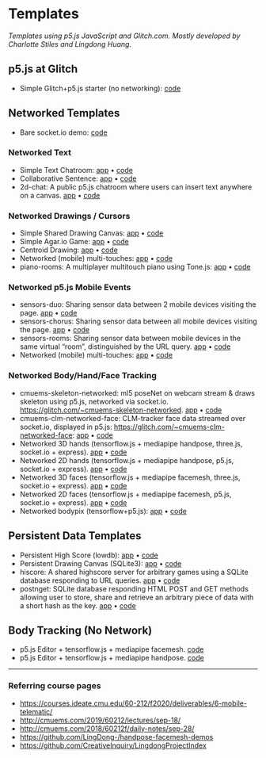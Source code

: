 # Templates

*Templates using p5.js JavaScript and Glitch.com. Mostly developed by Charlotte Stiles and Lingdong Huang.*

## p5.js at Glitch

* Simple Glitch+p5.js starter (no networking): [code](https://glitch.com/edit/#!/p5js)

## Networked Templates

* Bare socket.io demo: [code](https://glitch.com/edit/#!/cmuems-bare-socketio)

### Networked Text

* Simple Text Chatroom: [app](http://cmuems-chatroom.glitch.me/) • [code](https://glitch.com/edit/#!/cmuems-chatroom)
* Collaborative Sentence: [app](https://collaborative-sentence.glitch.me/) • [code](https://glitch.com/edit/#!/collaborative-sentence)
* 2d-chat: A public p5.js chatroom where users can insert text anywhere on a canvas. [app](https://2d-chat.glitch.me/) • [code](https://glitch.com/edit/#!/2d-chat)

### Networked Drawings / Cursors

* Simple Shared Drawing Canvas: [app](http://cmuems-drawing-game.glitch.me/) • [code](https://glitch.com/edit/#!/cmuems-drawing-game)
* Simple Agar.io Game: [app](http://cmuems-agario.glitch.me/) • [code](https://glitch.com/edit/#!/cmuems-agario)
* Centroid Drawing: [app](https://centroid-drawing-app.glitch.me/) • [code](https://glitch.com/edit/#!/centroid-drawing-app)
* Networked (mobile) multi-touches: [app](https://networked-touches.glitch.me/) • [code](https://glitch.com/edit/#!/networked-touches)
* piano-rooms: A multiplayer multitouch piano using Tone.js: [app](https://piano-rooms.glitch.me/) • [code](https://glitch.com/edit/#!/piano-rooms)

### Networked p5.js Mobile Events

* sensors-duo: Sharing sensor data between 2 mobile devices visiting the page. [app](https://sensors-duo.glitch.me/) • [code](https://glitch.com/edit/#!/sensors-duo)
* sensors-chorus: Sharing sensor data between all mobile devices visiting the page. [app](https://sensors-chorus.glitch.me/) • [code](https://glitch.com/edit/#!/sensors-chorus)
* sensors-rooms: Sharing sensor data between mobile devices in the same virtual “room”, distinguished by the URL query. [app](https://sensors-rooms.glitch.me/) • [code](https://glitch.com/edit/#!/sensors-rooms) 
* Networked (mobile) multi-touches: [app](https://networked-touches.glitch.me/) • [code](https://glitch.com/edit/#!/networked-touches)

### Networked Body/Hand/Face Tracking

* cmuems-skeleton-networked: ml5 poseNet on webcam stream & draws skeleton using p5.js, networked via socket.io.  https://glitch.com/~cmuems-skeleton-networked. [app](https://cmuems-skeleton-networked.glitch.me/) • [code](https://glitch.com/edit/#!/cmuems-skeleton-networked) 
* cmuems-clm-networked-face: CLM-tracker face data streamed over socket.io, displayed in p5.js: https://glitch.com/~cmuems-clm-networked-face: [app](https://cmuems-clm-networked-face.glitch.me/) • [code](https://glitch.com/edit/#!/cmuems-clm-networked-face)
* Networked 3D hands (tensorflow.js + mediapipe handpose, three.js, socket.io + express). [app](https://networked-hand-3js-tf174-handv1.glitch.me/) • [code](https://glitch.com/edit/#!/networked-hand-3js-tf174-handv1)
* Networked 2D hands (tensorflow.js + mediapipe handpose, p5.js, socket.io + express). [app](https://networked-hand-p5-tf174-handv1.glitch.me/) • [code](https://glitch.com/edit/#!/networked-hand-p5-tf174-handv1)
* Networked 3D faces (tensorflow.js + mediapipe facemesh, three.js, socket.io + express). [app](https://networked-facemesh-3js-tf2.glitch.me/) • [code](https://glitch.com/edit/#!/networked-facemesh-3js-tf2)
* Networked 2D faces (tensorflow.js + mediapipe facemesh, p5.js, socket.io + express). [app](https://networked-facemesh-p5-tf2.glitch.me/) • [code](https://glitch.com/edit/#!/networked-facemesh-p5-tf2)
* Networked bodypix (tensorflow+p5.js): [app](https://networked-bodypix.glitch.me/) • [code](https://glitch.com/edit/#!/networked-bodypix)


## Persistent Data Templates

* Persistent High Score (lowdb): [app]() • [code]()
* Persistent Drawing Canvas (SQLite3): [app]() • [code]()
* hiscore: A shared highscore server for arbitrary games using a SQLite database responding to URL queries. [app](https://hiscore.glitch.me/) • [code](https://glitch.com/edit/#!/hiscore)
* postnget: SQLite database responding HTML POST and GET methods allowing user to store, share and retrieve an arbitrary piece of data with a short hash as the key. [app](https://postnget.glitch.me/) • [code](https://glitch.com/edit/#!/postnget)


## Body Tracking (No Network)

* p5.js Editor + tensorflow.js + mediapipe facemesh. [code](https://editor.p5js.org/lingdong/sketches/ef6FB-uNq)
* p5.js Editor + tensorflow.js + mediapipe handpose. [code](https://editor.p5js.org/lingdong/sketches/1viPqbRMv)

---

### Referring course pages

* https://courses.ideate.cmu.edu/60-212/f2020/deliverables/6-mobile-telematic/
* http://cmuems.com/2019/60212/lectures/sep-18/
* http://cmuems.com/2018/60212f/daily-notes/sep-28/
* https://github.com/LingDong-/handpose-facemesh-demos
* https://github.com/CreativeInquiry/LingdongProjectIndex

